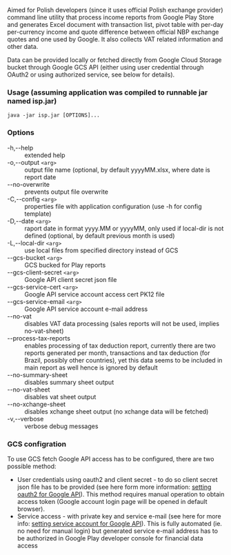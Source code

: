 Aimed for Polish developers (since it uses official Polish exchange provider) command line utility that process income reports from Google Play Store and generates Excel document with transaction list, pivot table with per-day per-currency income and quote difference between official NBP exchange quotes and one used by Google. It also collects VAT related information and other data.

Data can be provided locally or fetched directly from Google Cloud Storage bucket through Google GCS API (either using user credential through OAuth2 or using authorized service, see below for details).




### Usage (assuming application was compiled to runnable jar named isp.jar) ###

`java -jar isp.jar [OPTIONS]...`


### Options ###

<dl>
<dt>-h,--help</dt>
<dd>extended help</dd>
<dt>-o,--output <code>&lt;arg&gt;</code></dt>
<dd>output file name (optional, by default yyyyMM.xlsx, where date is report date</dd>
<dt>--no-overwrite</dt>
<dd>prevents output file overwrite</dd>
<dt>-C,--config <code>&lt;arg&gt;</code></dt>
<dd>properties file with application configuration (use -h for config template)</dd>
<dt>-D,--date <code>&lt;arg&gt;</code></dt>
<dd>raport date in format yyyy.MM or yyyyMM, only used if local-dir is not defined (optional, by default previous month is used)</dd>
<dt>-L,--local-dir <code>&lt;arg&gt;</code></dt>
<dd>use local files from specified directory instead of GCS</dd>
<dt>--gcs-bucket <code>&lt;arg&gt;</code></dt>
<dd>GCS bucked for Play reports</dd>
<dt>--gcs-client-secret <code>&lt;arg&gt;</code></dt>
<dd>Google API client secret json file</dd>
<dt>--gcs-service-cert <code>&lt;arg&gt;</code></dt>
<dd>Google API service account access cert PK12 file</dd>
<dt>--gcs-service-email <code>&lt;arg&gt;</code></dt>
<dd>Google API service account e-mail address</dd>
<dt>--no-vat</dt>
<dd>disables VAT data processing (sales reports will not be used, implies no-vat-sheet)</dd>
<dt>--process-tax-reports</dt>
<dd>enables processing of tax deduction report, currently there are two reports generated per month, transactions and tax deduction (for Brazil, possibly other countries), yet this data seems to be included in main report as well hence is ignored by default</dd>
<dt>--no-summary-sheet</dt>
<dd>disables summary sheet output</dd>
<dt>--no-vat-sheet</dt>
<dd>disables vat sheet output</dd>
<dt>--no-xchange-sheet</dt>
<dd>disables xchange sheet output (no xchange data will be fetched)</dd>
<dt>-v,--verbose</dt><dd>verbose debug messages</dd>
</dl>


### GCS configration ###

To use GCS fetch Google API access has to be configured, there are two possible method:
  * User credentials using oauth2 and client secret - to do so client secret json file has to be provided (see here form more information: [setting oauth2 for Google API](https://developers.google.com/console/help/new/#generatingoauth2)). This method requires manual operation to obtain access token (Google account login page will be opened in default browser).
  * Service access - with private key and service e-mail (see here for more info: [setting service account for Google API](https://developers.google.com/console/help/new/#serviceaccounts)). This is fully automated (ie. no need for manual login) but generated service e-mail address has to be authorized in Google Play developer console for financial data access